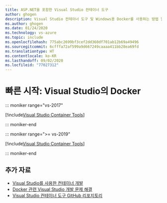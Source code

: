 ```yaml
---
title: ASP.NET을 포함한 Visual Studio 컨테이너 도구
author: ghogen
description: Visual Studio 컨테이너 도구 및 Windows용 Docker를 사용하는 방법 알아보기
ms.author: ghogen
ms.date: 01/24/2020
ms.technology: vs-azure
ms.topic: include
ms.openlocfilehash: 775abc2699bf3cef2dd360df701ab12b69a49496
ms.sourcegitcommit: 6cfffa72af599a9d667249caaaa411bb28ea69fd
ms.translationtype: HT
ms.contentlocale: ko-KR
ms.lasthandoff: 09/02/2020
ms.locfileid: "77027312"
---
```

# <a name="quickstart-docker-in-visual-studio"></a>빠른 시작: Visual Studio의 Docker

::: moniker range="vs-2017"

[!include[Visual Studio Container Tools](includes/vs-2017/container-tools.md)]

::: moniker-end

::: moniker range=">= vs-2019"

[!include[Visual Studio Container Tools](includes/vs-2019/container-tools.md)]

::: moniker-end

## <a name="additional-resources"></a>추가 자료

* [Visual Studio를 사용한 컨테이너 개발](/visualstudio/containers)
* [Docker 관련 Visual Studio 개발 문제 해결](troubleshooting-docker-errors.md)
* [Visual Studio 컨테이너 도구 GitHub 리포지토리](https://github.com/Microsoft/DockerTools)

